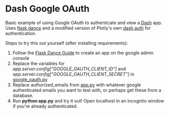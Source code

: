 # Dash Google OAuth
Basic example of using Google OAuth to authenticate and view a [Dash](https://dash.plot.ly/) app. Uses [flask dance](https://github.com/singingwolfboy/flask-dance) and a modified version of Plotly's own [dash auth](https://github.com/plotly/dash-auth) for authentication.

Steps to try this out yourself (after installing requirements):
1. Follow the [Flask Dance Guide](http://flask-dance.readthedocs.io/en/latest/quickstarts/google.html) to create an app on the google admin console
2. Replace the variables for *app.server.config["GOOGLE_OAUTH_CLIENT_ID"]* and *app.server.config["GOOGLE_OAUTH_CLIENT_SECRET"]* in [google_oauth.py](./auth/google_oauth.py)
3. Replace authorized_emails from [app.py](./app.py) with whatever google authenticated emails you want to test with, or perhaps get these from a database.
4. Run **python app.py** and try it out! Open localhost in an incogntio window if you're already authenticated.
